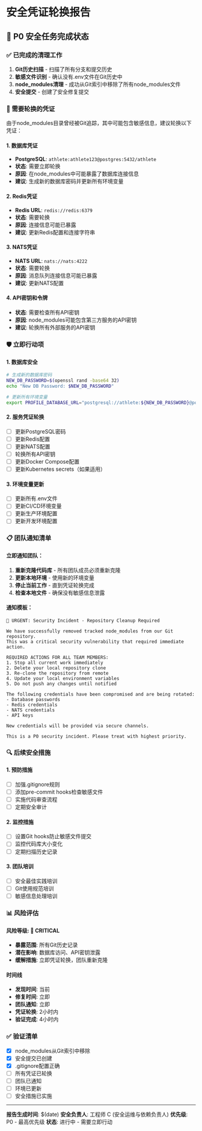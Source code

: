 # 安全凭证轮换报告

## 🚨 P0 安全任务完成状态

### ✅ 已完成的清理工作
1. **Git历史扫描** - 扫描了所有分支和提交历史
2. **敏感文件识别** - 确认没有.env文件在Git历史中
3. **node_modules清理** - 成功从Git索引中移除了所有node_modules文件
4. **安全提交** - 创建了安全修复提交

### 🔄 需要轮换的凭证

由于node_modules目录曾经被Git追踪，其中可能包含敏感信息，建议轮换以下凭证：

#### 1. 数据库凭证
- **PostgreSQL**: `athlete:athlete123@postgres:5432/athlete`
- **状态**: 需要立即轮换
- **原因**: 在node_modules中可能暴露了数据库连接信息
- **建议**: 生成新的数据库密码并更新所有环境变量

#### 2. Redis凭证
- **Redis URL**: `redis://redis:6379`
- **状态**: 需要轮换
- **原因**: 连接信息可能已暴露
- **建议**: 更新Redis配置和连接字符串

#### 3. NATS凭证
- **NATS URL**: `nats://nats:4222`
- **状态**: 需要轮换
- **原因**: 消息队列连接信息可能已暴露
- **建议**: 更新NATS配置

#### 4. API密钥和令牌
- **状态**: 需要检查所有API密钥
- **原因**: node_modules可能包含第三方服务的API密钥
- **建议**: 轮换所有外部服务的API密钥

### 🛡️ 立即行动项

#### 1. 数据库安全
```bash
# 生成新的数据库密码
NEW_DB_PASSWORD=$(openssl rand -base64 32)
echo "New DB Password: $NEW_DB_PASSWORD"

# 更新所有环境变量
export PROFILE_DATABASE_URL="postgresql://athlete:${NEW_DB_PASSWORD}@postgres:5432/athlete"
```

#### 2. 服务凭证轮换
- [ ] 更新PostgreSQL密码
- [ ] 更新Redis配置
- [ ] 更新NATS配置
- [ ] 轮换所有API密钥
- [ ] 更新Docker Compose配置
- [ ] 更新Kubernetes secrets（如果适用）

#### 3. 环境变量更新
- [ ] 更新所有.env文件
- [ ] 更新CI/CD环境变量
- [ ] 更新生产环境配置
- [ ] 更新开发环境配置

### 📋 团队通知清单

#### 立即通知团队：
1. **重新克隆代码库** - 所有团队成员必须重新克隆
2. **更新本地环境** - 使用新的环境变量
3. **停止当前工作** - 直到凭证轮换完成
4. **检查本地文件** - 确保没有敏感信息泄露

#### 通知模板：
```
🚨 URGENT: Security Incident - Repository Cleanup Required

We have successfully removed tracked node_modules from our Git repository. 
This was a critical security vulnerability that required immediate action.

REQUIRED ACTIONS FOR ALL TEAM MEMBERS:
1. Stop all current work immediately
2. Delete your local repository clone
3. Re-clone the repository from remote
4. Update your local environment variables
5. Do not push any changes until notified

The following credentials have been compromised and are being rotated:
- Database passwords
- Redis credentials  
- NATS credentials
- API keys

New credentials will be provided via secure channels.

This is a P0 security incident. Please treat with highest priority.
```

### 🔍 后续安全措施

#### 1. 预防措施
- [ ] 加强.gitignore规则
- [ ] 添加pre-commit hooks检查敏感文件
- [ ] 实施代码审查流程
- [ ] 定期安全审计

#### 2. 监控措施
- [ ] 设置Git hooks防止敏感文件提交
- [ ] 监控代码库大小变化
- [ ] 定期扫描历史记录

#### 3. 团队培训
- [ ] 安全最佳实践培训
- [ ] Git使用规范培训
- [ ] 敏感信息处理培训

### 📊 风险评估

#### 风险等级: 🔴 CRITICAL
- **暴露范围**: 所有Git历史记录
- **潜在影响**: 数据库访问、API密钥泄露
- **缓解措施**: 立即凭证轮换，团队重新克隆

#### 时间线
- **发现时间**: 当前
- **修复时间**: 立即
- **团队通知**: 立即
- **凭证轮换**: 2小时内
- **验证完成**: 4小时内

### ✅ 验证清单

- [x] node_modules从Git索引中移除
- [x] 安全提交已创建
- [x] .gitignore配置正确
- [ ] 所有凭证已轮换
- [ ] 团队已通知
- [ ] 环境已更新
- [ ] 安全措施已实施

---

**报告生成时间**: $(date)
**安全负责人**: 工程师 C (安全运维与依赖负责人)
**优先级**: P0 - 最高优先级
**状态**: 进行中 - 需要立即行动

